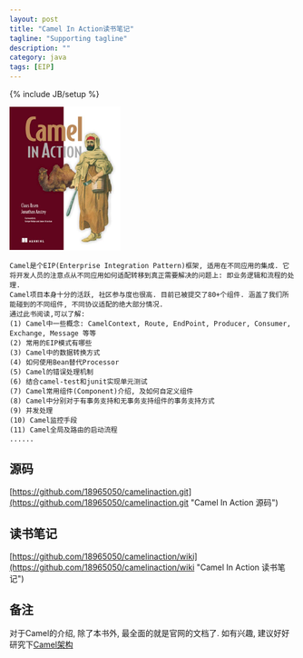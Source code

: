```yaml
---
layout: post
title: "Camel In Action读书笔记"
tagline: "Supporting tagline"
description: ""
category: java
tags: [EIP]
---
```

{% include JB/setup %}

![Camel-In-Action](/assets/attachment/img/camel-in-action.png)

    Camel是个EIP(Enterprise Integration Pattern)框架, 适用在不同应用的集成. 它将开发人员的注意点从不同应用如何适配转移到真正需要解决的问题上: 即业务逻辑和流程的处理. 
    Camel项目本身十分的活跃, 社区参与度也很高. 目前已被提交了80+个组件. 涵盖了我们所能碰到的不同组件, 不同协议适配的绝大部分情况. 
    通过此书阅读,可以了解:
    (1) Camel中一些概念: CamelContext, Route, EndPoint, Producer, Consumer, Exchange, Message 等等
    (2) 常用的EIP模式有哪些
    (3) Camel中的数据转换方式
    (4) 如何使用Bean替代Processor
    (5) Camel的错误处理机制
    (6) 结合camel-test和junit实现单元测试
    (7) Camel常用组件(Component)介绍, 及如何自定义组件
    (8) Camel中分别对于有事务支持和无事务支持组件的事务支持方式
    (9) 并发处理
    (10) Camel监控手段
    (11) Camel全局及路由的启动流程
    ......
    
## 源码
[https://github.com/18965050/camelinaction.git](https://github.com/18965050/camelinaction.git "Camel In Action 源码")

    
## 读书笔记
[https://github.com/18965050/camelinaction/wiki](https://github.com/18965050/camelinaction/wiki "Camel In Action 读书笔记")     
     
## 备注
对于Camel的介绍, 除了本书外, 最全面的就是官网的文档了. 如有兴趣, 建议好好研究下[Camel架构](http://camel.apache.org/architecture.html "Camel架构")
